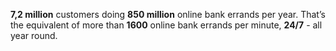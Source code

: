 **7,2 million** customers doing **850 million** online bank errands per year. That’s the equivalent of more than **1600** online bank errands per minute, **24/7** - all year round.
